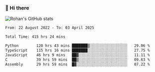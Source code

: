 ### 👋 Hi there 

<!--
**rohznmdev/rohznmdev** is a ✨ _special_ ✨ repository because its `README.md` (this file) appears on your GitHub profile.

Here are some ideas to get you started:

- 🔭 I’m currently working on ...
- 🌱 I’m currently learning Ruby and Ruby on Rails
- 👯 I’m looking to collaborate on ...
- 🤔 I’m looking for help with ...
- 💬 Ask me about ...
- 📫 How to reach me: ...
- 😄 Pronouns: ...
- ⚡ Fun fact: ...
-->
![Rohan's GitHub stats](https://github-readme-stats.vercel.app/api?username=rohznmdev&theme=dark&show_icons=true)

<!--START_SECTION:waka-->

```txt
From: 22 August 2022 - To: 03 April 2025

Total Time: 415 hrs 24 mins

Python        120 hrs 43 mins ███████▒░░░░░░░░░░░░░░░░░   29.06 %
TypeScript    115 hrs 16 mins ███████░░░░░░░░░░░░░░░░░░   27.75 %
JavaScript    46 hrs 9 mins   ██▓░░░░░░░░░░░░░░░░░░░░░░   11.11 %
C             39 hrs 59 mins  ██▒░░░░░░░░░░░░░░░░░░░░░░   09.63 %
Assembly      29 hrs 59 mins  █▓░░░░░░░░░░░░░░░░░░░░░░░   07.22 %
```

<!--END_SECTION:waka-->
